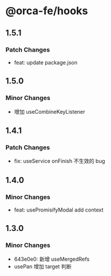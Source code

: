 # @orca-fe/hooks

## 1.5.1

### Patch Changes

- feat: update package.json

## 1.5.0

### Minor Changes

- 增加 useCombineKeyListener

## 1.4.1

### Patch Changes

- fix: useService onFinish 不生效的 bug

## 1.4.0

### Minor Changes

- feat: usePromisifyModal add context

## 1.3.0

### Minor Changes

- 643e0e0: 新增 useMergedRefs
- usePan 增加 target 判断
